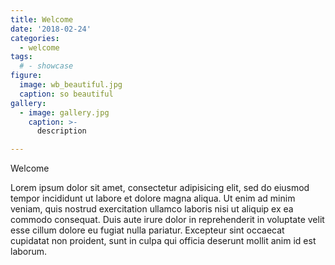 ```yaml
---
title: Welcome
date: '2018-02-24'
categories:
  - welcome
tags:
  # - showcase
figure:
  image: wb_beautiful.jpg
  caption: so beautiful
gallery:
  - image: gallery.jpg
    caption: >-
      description

---
```


Welcome

<!-- more -->

Lorem ipsum dolor sit amet, consectetur adipisicing elit, sed do eiusmod tempor incididunt ut labore et dolore magna aliqua. Ut enim ad minim veniam, quis nostrud exercitation ullamco laboris nisi ut aliquip ex ea commodo consequat. Duis aute irure dolor in reprehenderit in voluptate velit esse cillum dolore eu fugiat nulla pariatur. Excepteur sint occaecat cupidatat non proident, sunt in culpa qui officia deserunt mollit anim id est laborum.
